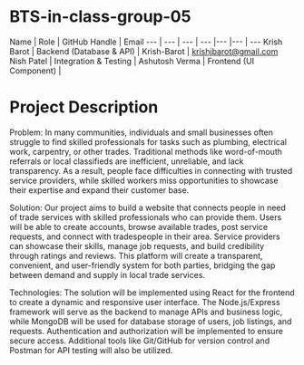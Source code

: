 # BTS-in-class-group-05

Name | Role | GitHub Handle | Email
--- | --- | --- | --- |--- |--- | ---
Krish Barot | Backend (Database & API) | Krish-Barot | krishjbarot@gmail.com
Nish Patel | Integration & Testing | 
Ashutosh Verma | Frontend (UI Component) | 

# Project Description

Problem:
In many communities, individuals and small businesses often struggle to find skilled professionals for tasks such as plumbing, electrical work, carpentry, or other trades. Traditional methods like word-of-mouth referrals or local classifieds are inefficient, unreliable, and lack transparency. As a result, people face difficulties in connecting with trusted service providers, while skilled workers miss opportunities to showcase their expertise and expand their customer base.

Solution:
Our project aims to build a website that connects people in need of trade services with skilled professionals who can provide them. Users will be able to create accounts, browse available trades, post service requests, and connect with tradespeople in their area. Service providers can showcase their skills, manage job requests, and build credibility through ratings and reviews. This platform will create a transparent, convenient, and user-friendly system for both parties, bridging the gap between demand and supply in local trade services.

Technologies:
The solution will be implemented using React for the frontend to create a dynamic and responsive user interface. The Node.js/Express framework will serve as the backend to manage APIs and business logic, while MongoDB will be used for database storage of users, job listings, and requests. Authentication and authorization will be implemented to ensure secure access. Additional tools like Git/GitHub for version control and Postman for API testing will also be utilized.